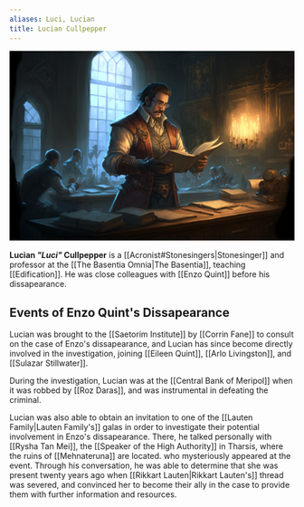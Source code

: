 ```yaml
---
aliases: Luci, Lucian
title: Lucian Cullpepper
---
```


![Lucian Cullpepper at the Basentia|550](./images/Morne_middle-aged_tinkerer_with_dark_brown_hair_teaching_a_lect_fa3d66ab-4ce7-4b27-b185-887ac5e65b2d.png "right center horizontal")

**Lucian *"Luci"* Cullpepper** is a [[Acronist#Stonesingers|Stonesinger]] and professor at the [[The Basentia Omnia|The Basentia]], teaching [[Edification]]. He was close colleagues with [[Enzo Quint]] before his dissapearance.

## Events of Enzo Quint's Dissapearance

Lucian was brought to the [[Saetorim Institute]] by [[Corrin Fane]] to consult on the case of Enzo's dissapearance, and Lucian has since become directly involved in the investigation, joining [[Eileen Quint]], [[Arlo Livingston]], and [[Sulazar Stillwater]].

During the investigation, Lucian was at the [[Central Bank of Meripol]] when it was robbed by [[Roz Daras]], and was instrumental in defeating the criminal.

Lucian was also able to obtain an invitation to one of the [[Lauten Family|Lauten Family's]] galas in order to investigate their potential involvement in Enzo's dissapearance. There, he talked personally with [[Rysha Tan Mei]], the [[Speaker of the High Authority]] in Tharsis, where the ruins of [[Mehnateruna]] are located. who mysteriously appeared at the event. Through his conversation, he was able to determine that she was present twenty years ago when [[Rikkart Lauten|Rikkart Lauten's]] thread was severed, and convinced her to become their ally in the case to provide them with further information and resources. 